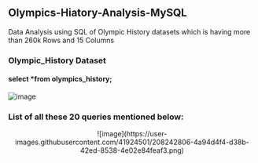 ## Olympics-Hiatory-Analysis-MySQL
Data Analysis using SQL of Olympic History datasets which is having  more than 260k Rows  and 15 Columns 

### Olympic_History Dataset
#### select *from olympics_history;
![image](https://user-images.githubusercontent.com/41924501/208185635-d576d331-94f1-45cb-8b9a-c1eab74921e8.png)

### List of all these 20 queries mentioned below:
<p align="center">
![image](https://user-images.githubusercontent.com/41924501/208242806-4a94d4f4-d38b-42ed-8538-4e02e84feaf3.png)

</p>
